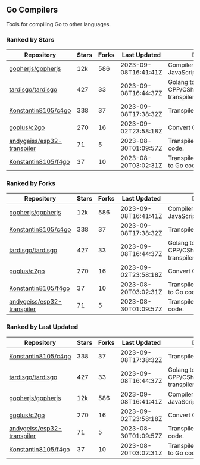 ## Go Compilers

Tools for compiling Go to other languages.

### Ranked by Stars

| Repository | Stars | Forks | Last Updated | Description | 
|------------|-------|-------|--------------|-------------|
| [gopherjs/gopherjs](https://github.com/gopherjs/gopherjs) | 12k | 586 | 2023-09-08T16:41:41Z |  Compiler from Go to JavaScript. |
| [tardisgo/tardisgo](https://github.com/tardisgo/tardisgo) | 427 | 33 | 2023-09-08T16:44:37Z |  Golang to Haxe to CPP/CSharp/Java/JavaScript transpiler. |
| [Konstantin8105/c4go](https://github.com/Konstantin8105/c4go) | 338 | 37 | 2023-09-08T17:38:32Z |  Transpile C code to Go code. |
| [goplus/c2go](https://github.com/goplus/c2go) | 270 | 16 | 2023-09-02T23:58:18Z |  Convert C code to Go code. |
| [andygeiss/esp32-transpiler](https://github.com/andygeiss/esp32-transpiler) | 71 | 5 | 2023-08-30T01:09:57Z |  Transpile Go into Arduino code. |
| [Konstantin8105/f4go](https://github.com/Konstantin8105/f4go) | 37 | 10 | 2023-08-20T03:02:31Z |  Transpile FORTRAN 77 code to Go code. |

### Ranked by Forks

| Repository | Stars | Forks | Last Updated | Description | 
|------------|-------|-------|--------------|-------------|
| [gopherjs/gopherjs](https://github.com/gopherjs/gopherjs) | 12k | 586 | 2023-09-08T16:41:41Z |  Compiler from Go to JavaScript. |
| [Konstantin8105/c4go](https://github.com/Konstantin8105/c4go) | 338 | 37 | 2023-09-08T17:38:32Z |  Transpile C code to Go code. |
| [tardisgo/tardisgo](https://github.com/tardisgo/tardisgo) | 427 | 33 | 2023-09-08T16:44:37Z |  Golang to Haxe to CPP/CSharp/Java/JavaScript transpiler. |
| [goplus/c2go](https://github.com/goplus/c2go) | 270 | 16 | 2023-09-02T23:58:18Z |  Convert C code to Go code. |
| [Konstantin8105/f4go](https://github.com/Konstantin8105/f4go) | 37 | 10 | 2023-08-20T03:02:31Z |  Transpile FORTRAN 77 code to Go code. |
| [andygeiss/esp32-transpiler](https://github.com/andygeiss/esp32-transpiler) | 71 | 5 | 2023-08-30T01:09:57Z |  Transpile Go into Arduino code. |

### Ranked by Last Updated

| Repository | Stars | Forks | Last Updated | Description | 
|------------|-------|-------|--------------|-------------|
| [Konstantin8105/c4go](https://github.com/Konstantin8105/c4go) | 338 | 37 | 2023-09-08T17:38:32Z |  Transpile C code to Go code. |
| [tardisgo/tardisgo](https://github.com/tardisgo/tardisgo) | 427 | 33 | 2023-09-08T16:44:37Z |  Golang to Haxe to CPP/CSharp/Java/JavaScript transpiler. |
| [gopherjs/gopherjs](https://github.com/gopherjs/gopherjs) | 12k | 586 | 2023-09-08T16:41:41Z |  Compiler from Go to JavaScript. |
| [goplus/c2go](https://github.com/goplus/c2go) | 270 | 16 | 2023-09-02T23:58:18Z |  Convert C code to Go code. |
| [andygeiss/esp32-transpiler](https://github.com/andygeiss/esp32-transpiler) | 71 | 5 | 2023-08-30T01:09:57Z |  Transpile Go into Arduino code. |
| [Konstantin8105/f4go](https://github.com/Konstantin8105/f4go) | 37 | 10 | 2023-08-20T03:02:31Z |  Transpile FORTRAN 77 code to Go code. |


